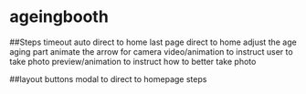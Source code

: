 # ageingbooth

##Steps
timeout auto direct to home
last page direct to home
adjust the age
aging part
animate the arrow for camera
video/animation to instruct user to take photo
preview/animation to instruct how to better take photo

##layout
buttons
modal to direct to homepage
steps